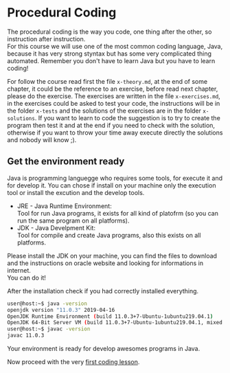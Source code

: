 # Procedural Coding

The procedural coding is the way you code, one thing after the other, so instruction after instruction.  
For this course we will use one of the most common coding language, Java, because it has very strong styntax but has some very complicated thing automated.
Remember you don't have to learn Java but you have to learn coding!

For follow the course read first the file `x-theory.md`, at the end of some chapter, it could be the reference to an exercise, before read next chapter, please do the exercise. The exercises are written in the file `x-exercises.md`, in the exercises could be asked to test your code, the instructions will be in the folder `x-tests` and the solutions of the exercises are in the folder `x-solutions`.
If you want to learn to code the suggestion is to try to create the program then test it and at the end if you need to check with the solution, otherwise if you want to throw your time away execute directly the solutions and nobody will know ;).

## Get the environment ready

Java is programming languegge who requires some tools, for execute it and for develop it. You can chose if install on your machine only the execution tool or install the excution and the develop tools.  

- JRE - Java Runtime Environment:  
Tool for run Java programs, it exists for all kind of platofrm (so you can run the same program on all platforms).
- JDK - Java Develpment Kit:  
Tool for compile and create Java programs, also this exists on all platforms.

Please install the JDK on your machine, you can find the files to download and the instructions on oracle website and looking for informations in internet.  
You can do it!

After the installation check if you had correctly installed everything.

```sh
user@host:~$ java -version
openjdk version "11.0.3" 2019-04-16
OpenJDK Runtime Environment (build 11.0.3+7-Ubuntu-1ubuntu219.04.1)
OpenJDK 64-Bit Server VM (build 11.0.3+7-Ubuntu-1ubuntu219.04.1, mixed mode, sharing)
user@host:~$ javac -version
javac 11.0.3
```

Your environment is ready for develop awesomes programs in Java.

Now proceed with the very [first coding lesson](./1-theory.md).

